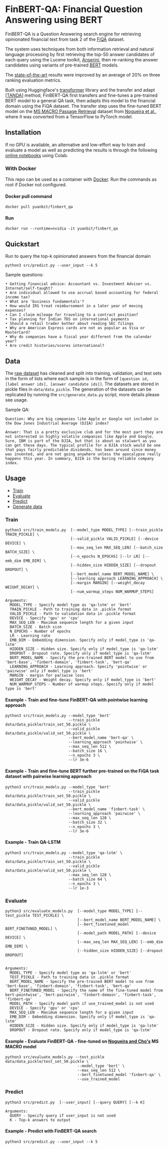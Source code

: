 # FinBERT-QA: Financial Question Answering using BERT
FinBERT-QA is a Question Answering search engine for retrieving opinionated financial text from task 2 of the [FiQA](https://sites.google.com/view/fiqa) dataset. 

The system uses techniques from both information retrieval and natural language processing by first retrieving the top-50 answer candidates of each query using the Lucene toolkit, [Anserini](https://github.com/castorini/anserini), then re-ranking the answer candidates using variants of pre-trained [BERT](https://arxiv.org/pdf/1810.04805.pdf) models. 

The [state-of-the-art](https://dl.acm.org/doi/10.1145/3184558.3191830) results were improved by an average of 20% on three ranking evaluation metrics.

Built using Huggingface's [transformer](https://github.com/huggingface/transformers) library and the transfer and adapt [[TANDA](https://arxiv.org/pdf/1911.04118.pdf)] method, FinBERT-QA first transfers and fine-tunes a pre-trained BERT model to a general QA task, then adapts this model to the financial domain using the FiQA dataset. The transfer step uses the fine-tuned BERT model on the [MS MACRO Passage Retrieval](https://microsoft.github.io/msmarco/) dataset from [Nogueira et al.](https://arxiv.org/pdf/1901.04085.pdf), where it was converted from a TensorFlow to PyTorch model.

## Installation
If no GPU is available, an alternative and low-effort way to train and evaluate a model as well as predicting the results is through the following [online notebooks](https://github.com/yuanbit/FinBERT-QA-notebooks) using Colab.

### With Docker
This repo can be used as a container with [Docker](https://www.docker.com/). Run the commands as root if Docker not configured.

#### Docker pull command
```
docker pull yuanbit/finbert_qa
```
#### Run
```
docker run --runtime=nvidia -it yuanbit/finbert_qa
```
## Quickstart
Run to query the top-k opinionated answers from the financial domain
```
python3 src/predict.py --user_input --k 5
```
Sample questions:
```
• Getting financial advice: Accountant vs. Investment Adviser vs. Internet/self-taught?
• Are individual allowed to use accrual based accounting for federal income tax?
• What are 'business fundamentals'?
• How would IRS treat reimbursement in a later year of moving expenses?
• Can I claim mileage for traveling to a contract position?
• Tax planning for Indian TDS on international payments
• Should a retail trader bother about reading SEC filings
• Why are American Express cards are not as popular as Visa or MasterCard?
• Why do companies have a fiscal year different from the calendar year?
• Are credit histories/scores international?
```

## Data
The [raw dataset](https://sites.google.com/view/fiqa) has cleaned and split into training, validation, and test sets in the form of lists where each sample is in the form of ```[question id, [label answer ids], [answer candidate ids]]```. The datasets are stored in pickle files in ```data/data_pickle```. The generation of the datasets can be replicated by running the ```src/generate_data.py``` script, more details please see usage.

Sample QA:
```
Question: Why are big companies like Apple or Google not included in the Dow Jones Industrial Average (DJIA) index?

Answer: That is a pretty exclusive club and for the most part they are not interested in highly volatile companies like Apple and Google. Sure, IBM is part of the DJIA, but that is about as stalwart as you can get these days. The typical profile for a DJIA stock would be one that pays fairly predictable dividends, has been around since money was invented, and are not going anywhere unless the apocalypse really happens this year. In summary, DJIA is the boring reliable company index.
```

## Usage
* [Train](#train)
* [Evaluate](#evaluate)
* [Predict](#predict)
* [Generate data](#generate)

### Train
```
python3 src/train_models.py  [--model_type MODEL_TYPE] [--train_pickle TRAIN_PICKLE] \
                             [--valid_pickle VALID_PICKLE] [--device DEVICE] \
                             [--max_seq_len MAX_SEQ_LEN] [--batch_size BATCH_SIZE] \
                             [--n_epochs N_EPOCHS] [--lr LR] [--emb_dim EMB_DIM] \
                             [--hidden_size HIDDEN_SIZE] [--dropout DROPOUT] \
                             [--bert_model_name BERT_MODEL_NAME] \
                             [--learning approach LEARNING_APPROACH] \
                             [--margin MARGIN] [--weight_decay WEIGHT_DECAY] \
                             [--num_warmup_steps NUM_WARMUP_STEPS]

Arguments:
  MODEL_TYPE - Specify model type as 'qa-lstm' or 'bert'
  TRAIN_PICKLE - Path to training data in .pickle format
  VALID_PICKLE - Path to validation data in .pickle format
  DEVICE - Specify 'gpu' or 'cpu'
  MAX_SEQ_LEN - Maximum sequence length for a given input
  BATCH_SIZE - Batch size
  N_EPOCHS - Number of epochs
  LR - Learning rate
  EMB_DIM - Embedding dimension. Specify only if model_type is 'qa-lstm'
  HIDDEN_SIZE - Hidden size. Specify only if model_type is 'qa-lstm'
  DROPOUT - Dropout rate. Specify only if model_type is 'qa-lstm'
  BERT_MODEL_NAME - Specify the pre-trained BERT model to use from 'bert-base', 'finbert-domain', 'finbert-task', 'bert-qa'
  LEARNING_APPROACH - Learning approach. Specify 'pointwise' or 'pairwise' only if model_type is 'bert'
  MARGIN - margin for pariwise loss
  WEIGHT_DECAY - Weight decay. Specify only if model_type is 'bert'
  NUM_WARMUP_STEPS - Number of warmup steps. Specify only if model type is 'bert'
```
#### Example - Train and fine-tune FinBERT-QA with pointwise learning approach
```
python3 src/train_models.py --model_type 'bert' 
                            --train_pickle data/data_pickle/train_set_50.pickle \
                            --valid_pickle data/data_pickle/valid_set_50.pickle \
                            --bert_model_name 'bert-qa' \
                            --learning_approach 'pointwise' \
                            --max_seq_len 512 \
                            --batch_size 16 \
                            --n_epochs 3 \
                            --lr 3e-6
```

#### Example - Train and fine-tune BERT further pre-trained on the FiQA task dataset with pairwise learning approach
```
python3 src/train_models.py --model_type 'bert' 
                            --train_pickle data/data_pickle/train_set_50.pickle \
                            --valid_pickle data/data_pickle/valid_set_50.pickle \
                            --bert_model_name 'finbert-task' \
                            --learning_approach 'pairwise' \
                            --max_seq_len 128 \
                            --batch_size 32 \
                            --n_epochs 3 \
                            --lr 3e-6
```

#### Example - Train QA-LSTM
```
python3 src/train_models.py --model_type 'qa-lstm' \
                            --train_pickle data/data_pickle/train_set_50.pickle \
                            --valid_pickle data/data_pickle/valid_set_50.pickle \
                            --max_seq_len 128 \
                            --batch_size 64 \
                            --n_epochs 3 \
                            --lr 1e-3
```
### Evaluate
```
python3 src/evaluate_models.py  [--model_type MODEL_TYPE] [--test_pickle TEST_PICKLE] \
                                [--bert_model_name BERT_MODEL_NAME] \
                                [--bert_finetuned_model BERT_FINETUNED_MODEL] \
                                [--model_path MODEL_PATH] [--device DEVICE] \
                                [--max_seq_len MAX_SEQ_LEN] [--emb_dim EMB_DIM] \
                                [--hidden_size HIDDEN_SIZE] [--dropout DROPOUT]
                          

Arguments:
  MODEL_TYPE - Specify model type as 'qa-lstm' or 'bert'
  TEST_PICKLE - Path to training data in .pickle format
  BERT_MODEL_NAME - Specify the pre-trained BERT model to use from 'bert-base', 'finbert-domain', 'finbert-task', 'bert-qa'
  BERT_FINETUNED_MODEL - Specify the name of the fine-tuned model from bert-pointwise', 'bert-pairwise', 'finbert-domain', 'finbert-task', 'finbert-qa'
  MODEL_PATH - Specify model path if use_trained_model is not used
  DEVICE - Specify 'gpu' or 'cpu'
  MAX_SEQ_LEN - Maximum sequence length for a given input
  EMB_DIM - Embedding dimension. Specify only if model_type is 'qa-lstm'
  HIDDEN_SIZE - Hidden size. Specify only if model_type is 'qa-lstm'
  DROPOUT - Dropout rate. Specify only if model_type is 'qa-lstm'
```
#### Example - Evaluate FinBERT-QA - fine-tuned on [Nogueira and Cho's](https://arxiv.org/pdf/1901.04085.pdf) MS MACRO model
```
python3 src/evaluate_models.py --test_pickle data/data_pickle/test_set_50.pickle \
                                --model_type 'bert' \
                                --max_seq_len 512 \
                                --bert_finetuned_model 'finbert-qa' \
                                --use_trained_model 
```
### Predict
```
python3 src/predict.py  [--user_input] [--query QUERY] [--k K]

Arguments:
  QUERY - Specify query if user_input is not used
  K - Top-k answers to output
```
#### Example - Predict with FinBERT-QA search
```
python3 src/predict.py --user_input --k 5
```
